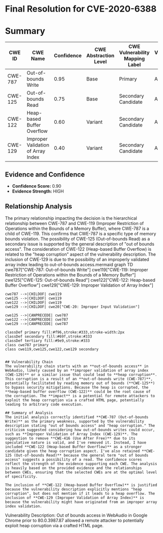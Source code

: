 # Final Resolution for CVE-2020-6388

# Summary
| CWE ID | CWE Name | Confidence | CWE Abstraction Level | CWE Vulnerability Mapping Label | CWE-Vulnerability Mapping Notes |
|---|---|---|---|---|---|
| CWE-787 | Out-of-bounds Write | 0.95 | Base | Primary | Allowed |
| CWE-125 | Out-of-bounds Read | 0.75 | Base | Secondary Candidate | Allowed |
| CWE-122 | Heap-based Buffer Overflow | 0.60 | Variant | Secondary Candidate | Allowed |
| CWE-129 | Improper Validation of Array Index | 0.40 | Variant | Secondary Candidate | Allowed |

## Evidence and Confidence

*   **Confidence Score:** 0.90
*   **Evidence Strength:** HIGH

## Relationship Analysis
The primary relationship impacting the decision is the hierarchical relationship between CWE-787 and CWE-119 (Improper Restriction of Operations within the Bounds of a Memory Buffer), where CWE-787 is a child of CWE-119. This confirms that CWE-787 is a specific type of memory bounds violation. The possibility of CWE-125 (Out-of-bounds Read) as a secondary issue is supported by the general description of "out of bounds access". The consideration of CWE-122 (Heap-based Buffer Overflow) is related to the "heap corruption" aspect of the vulnerability description. The inclusion of CWE-129 is due to the possibility of an improperly validated array index leading to out-of-bounds access.mermaid
graph TD
    cwe787["CWE-787: Out-of-bounds Write"]
    cwe119["CWE-119: Improper Restriction of Operations within the Bounds of a Memory Buffer"]
    cwe125["CWE-125: Out-of-bounds Read"]
    cwe122["CWE-122: Heap-based Buffer Overflow"]
    cwe129["CWE-129: Improper Validation of Array Index"]
    
    cwe787 -->|CHILDOF| cwe119
    cwe125 -->|CHILDOF| cwe119
    cwe122 -->|CHILDOF| cwe119
    cwe129 -->|CHILDOF| cwe20["CWE-20: Improper Input Validation"]

    cwe125 -->|CANPRECEDE| cwe787
    cwe122 -->|CANPRECEDE| cwe787
    cwe129 -->|CANPRECEDE| cwe787
    
    classDef primary fill:#f96,stroke:#333,stroke-width:2px
    classDef secondary fill:#69f,stroke:#333
    classDef tertiary fill:#9e9,stroke:#333
    class cwe787 primary
    class cwe119,cwe125,cwe122,cwe129 secondary
```

## Vulnerability Chain
The vulnerability chain starts with an **out-of-bounds access** in WebAudio, likely caused by an **improper validation of array index (CWE-129)** or a similar issue that could lead to **heap corruption**. This corruption is a result of an **out-of-bounds write (CWE-787)**, potentially facilitated by reading memory out of bounds (**CWE-125**) to bypass security mitigations. Because the heap is corrupted, the **heap-based buffer overflow (CWE-122)** could be the root cause of the corruption. The **impact** is a potential for remote attackers to exploit the heap corruption via a crafted HTML page, potentially leading to arbitrary code execution.

## Summary of Analysis
The initial analysis correctly identified **CWE-787 (Out-of-bounds Write)** as the primary weakness, supported by the vulnerability description stating "out of bounds access" and "heap corruption." The criticism suggested considering how out-of-bounds writes could occur, such as **Improper Validation of Array Index (CWE-129)**. The suggestion to remove **CWE-416 (Use After Free)** due to its speculative nature is valid, and I've removed it. Instead, I have included **CWE-122 (Heap-based Buffer Overflow)** as a stronger candidate given the heap corruption aspect. I've also retained **CWE-125 (Out-of-bounds Read)** because the general term "out of bounds access" suggests a possibility of a read. The confidence scores reflect the strength of the evidence supporting each CWE. The analysis is heavily based on the provided evidence and the relationships between CWEs, ensuring that the selected CWEs are at the optimal level of specificity.

The inclusion of **CWE-122 (Heap-based Buffer Overflow)** is justified because the vulnerability description explicitly mentions "heap corruption", but does not mention if it leads to a heap overflow. The inclusion of **CWE-129 (Improper Validation of Array Index)** is because the vulnerability might have originated from an improper array index validation.

```
Vulnerability Description:
Out of bounds access in WebAudio in Google Chrome prior to 80.0.3987.87 allowed a remote attacker to potentially exploit heap corruption via a crafted HTML page.
```
```
```